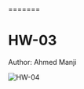 
=======
# HW-03

Author: Ahmed Manji

![HW-04](https://github.com/TheDataNomad/Module3HS02Hmk/workflows/HW-04/badge.svg?branch=main)
